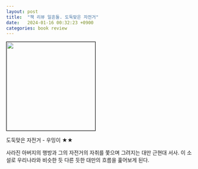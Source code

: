 ```yaml
---
layout: post
title:  "책 리뷰 일흔둘. 도둑맞은 자전거"
date:   2024-01-16 00:32:23 +0900
categories: book review
---
```

<img width=240px style="border:1px solid black;" src="https://shopping-phinf.pstatic.net/main_3782950/37829503630.20230808085122.jpg?type=w300">  

도둑맞은 자전거 - 우밍이 ★★  
  
사라진 아버지의 행방과 그의 자전거의 자취를 쫓으며 그려지는 대만 근현대 서사. 이 소설로 우리나라와 비슷한 듯 다른 듯한 대만의 흐름을 훑어보게 된다.  
